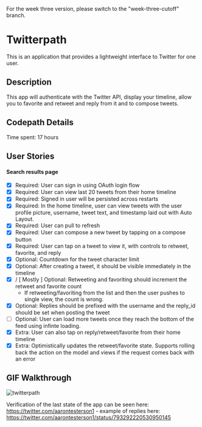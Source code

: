 For the week three version, please switch to the "week-three-cutoff" branch.

# Twitterpath

This is an application that provides a lightweight interface to Twitter for one user.

## Description

This app will authenticate with the Twitter API, display your timeline, allow you to favorite and retweet and reply from it and to compose tweets.

## Codepath Details

Time spent: 17 hours

## User Stories

#### Search results page

* [x] Required: User can sign in using OAuth login flow
* [x] Required: User can view last 20 tweets from their home timeline
* [x] Required: Signed in user will be persisted across restarts
* [x] Required: In the home timeline, user can view tweets with the user profile picture, username, tweet text, and timestamp laid out with Auto Layout.
* [x] Required: User can pull to refresh
* [x] Required: User can compose a new tweet by tapping on a compose button
* [x] Required: User can tap on a tweet to view it, with controls to retweet, favorite, and reply
* [x] Optional: Countdown for the tweet character limit
* [x] Optional: After creating a tweet, it should be visible immediately in the timeline
* [x] / [ Mostly ] Optional: Retweeting and favoriting should increment the retweet and favorite count
  * If retweeting/favoriting from the list and then the user pushes to single view, the count is wrong.
* [x] Optional: Replies should be prefixed with the username and the reply_id should be set when posting the tweet
* [ ] Optional: User can load more tweets once they reach the bottom of the feed using infinte loading.
* [x] Extra: User can also tap on reply/retweet/favorite from their home timeline
* [x] Extra: Optimistically updates the retweet/favorite state. Supports rolling back the action on the model and views if the request comes back with an error

## GIF Walkthrough

  ![twitterpath](twitterpath.gif)

Verification of the last state of the app can be seen here: https://twitter.com/aarontesterson1 - example of replies here: https://twitter.com/aarontesterson1/status/793292220530950145

